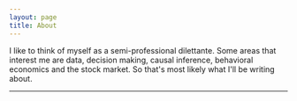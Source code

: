 ```yaml
---
layout: page
title: About
---
```


I like to think of myself as a semi-professional dilettante. Some areas that interest me are data, decision making, causal inference, behavioral economics and the stock market. So that's most likely what I'll be writing about.

---


